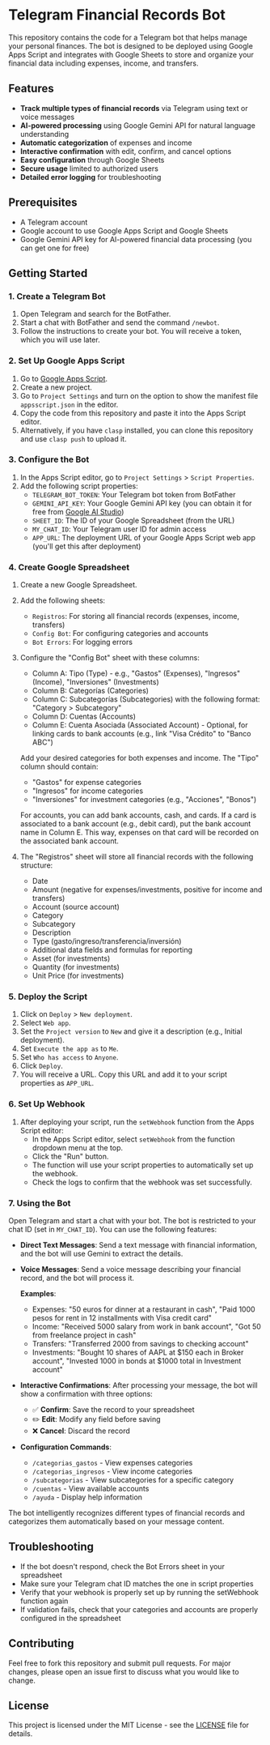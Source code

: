 # Telegram Financial Records Bot

This repository contains the code for a Telegram bot that helps manage your personal finances. The bot is designed to be deployed using Google Apps Script and integrates with Google Sheets to store and organize your financial data including expenses, income, and transfers.

## Features

- **Track multiple types of financial records** via Telegram using text or voice messages
- **AI-powered processing** using Google Gemini API for natural language understanding
- **Automatic categorization** of expenses and income
- **Interactive confirmation** with edit, confirm, and cancel options
- **Easy configuration** through Google Sheets
- **Secure usage** limited to authorized users
- **Detailed error logging** for troubleshooting

## Prerequisites

- A Telegram account
- Google account to use Google Apps Script and Google Sheets
- Google Gemini API key for AI-powered financial data processing (you can get one for free)

## Getting Started

### 1. Create a Telegram Bot

1. Open Telegram and search for the BotFather.
2. Start a chat with BotFather and send the command `/newbot`.
3. Follow the instructions to create your bot. You will receive a token, which you will use later.

### 2. Set Up Google Apps Script

1. Go to [Google Apps Script](https://script.google.com/).
2. Create a new project.
3. Go to `Project Settings` and turn on the option to show the manifest file `appsscript.json` in the editor.
4. Copy the code from this repository and paste it into the Apps Script editor.
5. Alternatively, if you have `clasp` installed, you can clone this repository and use `clasp push` to upload it.

### 3. Configure the Bot

1. In the Apps Script editor, go to `Project Settings` > `Script Properties`.
2. Add the following script properties:
   - `TELEGRAM_BOT_TOKEN`: Your Telegram bot token from BotFather
   - `GEMINI_API_KEY`: Your Google Gemini API key (you can obtain it for free from [Google AI Studio](https://aistudio.google.com/))
   - `SHEET_ID`: The ID of your Google Spreadsheet (from the URL)
   - `MY_CHAT_ID`: Your Telegram user ID for admin access
   - `APP_URL`: The deployment URL of your Google Apps Script web app (you'll get this after deployment)

### 4. Create Google Spreadsheet

1. Create a new Google Spreadsheet.
2. Add the following sheets:
   - `Registros`: For storing all financial records (expenses, income, transfers)
   - `Config Bot`: For configuring categories and accounts
   - `Bot Errors`: For logging errors

3. Configure the "Config Bot" sheet with these columns:
   - Column A: Tipo (Type) - e.g., "Gastos" (Expenses), "Ingresos" (Income), "Inversiones" (Investments)
   - Column B: Categorías (Categories)
   - Column C: Subcategorías (Subcategories) with the following format: "Category > Subcategory"
   - Column D: Cuentas (Accounts)
   - Column E: Cuenta Asociada (Associated Account) - Optional, for linking cards to bank accounts (e.g., link "Visa Crédito" to "Banco ABC")

   Add your desired categories for both expenses and income. The "Tipo" column should contain:
   - "Gastos" for expense categories
   - "Ingresos" for income categories
   - "Inversiones" for investment categories (e.g., "Acciones", "Bonos")

   For accounts, you can add bank accounts, cash, and cards. If a card is associated to a bank account (e.g., debit card), put the bank account name in Column E. This way, expenses on that card will be recorded on the associated bank account.

4. The "Registros" sheet will store all financial records with the following structure:
   - Date
   - Amount (negative for expenses/investments, positive for income and transfers)
   - Account (source account)
   - Category
   - Subcategory
   - Description
   - Type (gasto/ingreso/transferencia/inversión)
   - Additional data fields and formulas for reporting
   - Asset (for investments)
   - Quantity (for investments)
   - Unit Price (for investments)

### 5. Deploy the Script

1. Click on `Deploy` > `New deployment`.
2. Select `Web app`.
3. Set the `Project version` to `New` and give it a description (e.g., Initial deployment).
4. Set `Execute the app as` to `Me`.
5. Set `Who has access` to `Anyone`.
6. Click `Deploy`.
7. You will receive a URL. Copy this URL and add it to your script properties as `APP_URL`.

### 6. Set Up Webhook

1. After deploying your script, run the `setWebhook` function from the Apps Script editor:
   - In the Apps Script editor, select `setWebhook` from the function dropdown menu at the top.
   - Click the "Run" button.
   - The function will use your script properties to automatically set up the webhook.
   - Check the logs to confirm that the webhook was set successfully.

### 7. Using the Bot

Open Telegram and start a chat with your bot. The bot is restricted to your chat ID (set in `MY_CHAT_ID`). You can use the following features:

- **Direct Text Messages**:
  Send a text message with financial information, and the bot will use Gemini to extract the details.

- **Voice Messages**:
  Send a voice message describing your financial record, and the bot will process it.

  **Examples**:
  - Expenses: "50 euros for dinner at a restaurant in cash", "Paid 1000 pesos for rent in 12 installments with Visa credit card"
  - Income: "Received 5000 salary from work in bank account", "Got 50 from freelance project in cash"
  - Transfers: "Transferred 2000 from savings to checking account"
  - Investments: "Bought 10 shares of AAPL at $150 each in Broker account", "Invested 1000 in bonds at $1000 total in Investment account"

- **Interactive Confirmations**:
  After processing your message, the bot will show a confirmation with three options:
  - ✅ **Confirm**: Save the record to your spreadsheet
  - ✏️ **Edit**: Modify any field before saving
  - ❌ **Cancel**: Discard the record

- **Configuration Commands**:
  - `/categorias_gastos` - View expenses categories
  - `/categorias_ingresos` - View income categories
  - `/subcategorias` - View subcategories for a specific category
  - `/cuentas` - View available accounts
  - `/ayuda` - Display help information

The bot intelligently recognizes different types of financial records and categorizes them automatically based on your message content.

## Troubleshooting

- If the bot doesn't respond, check the Bot Errors sheet in your spreadsheet
- Make sure your Telegram chat ID matches the one in script properties
- Verify that your webhook is properly set up by running the setWebhook function again
- If validation fails, check that your categories and accounts are properly configured in the spreadsheet

## Contributing

Feel free to fork this repository and submit pull requests. For major changes, please open an issue first to discuss what you would like to change.

## License

This project is licensed under the MIT License - see the [LICENSE](LICENSE) file for details.
